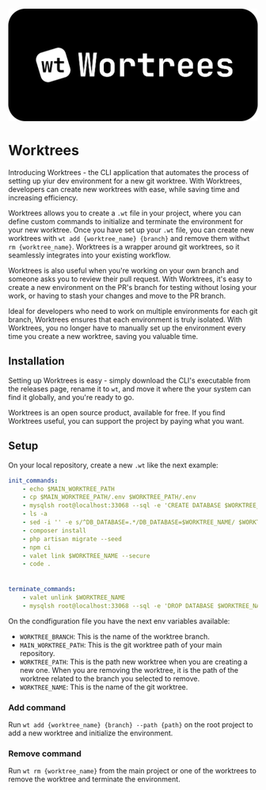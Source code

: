 ![Worktrees Logo](/docs/images/worktrees.png?raw=true)

# Worktrees

Introducing Worktrees - the CLI application that automates the process of setting up yiur dev environment for a new git worktree. With Worktrees, developers can create new worktrees with ease, while saving time and increasing efficiency.

Worktrees allows you to create a `.wt` file in your project, where you can define custom commands to initialize and terminate the environment for your new worktree. Once you have set up your `.wt` file, you can create new worktrees with `wt add {worktree_name} {branch}` and remove them with`wt rm {worktree_name}`. Worktrees is a wrapper around git worktrees, so it seamlessly integrates into your existing workflow.

Worktrees is also useful when you're working on your own branch and someone asks you to review their pull request. With Worktrees, it's easy to create a new environment on the PR's branch for testing without losing your work, or having to stash your changes and move to the PR branch.

Ideal for developers who need to work on multiple environments for each git branch, Worktrees ensures that each environment is truly isolated. With Worktrees, you no longer have to manually set up the environment every time you create a new worktree, saving you valuable time.

## Installation

Setting up Worktrees is easy - simply download the CLI's executable from the releases page, rename it to `wt`, and move it where the your system can find it globally, and you're ready to go.

Worktrees is an open source product, available for free. If you find Worktrees useful, you can support the project by paying what you want.

## Setup
On your local repository, create a new `.wt` like the next example:

```yaml
init_commands:
    - echo $MAIN_WORKTREE_PATH
    - cp $MAIN_WORKTREE_PATH/.env $WORKTREE_PATH/.env
    - mysqlsh root@localhost:33068 --sql -e 'CREATE DATABASE $WORKTREE_NAME;'
    - ls -a
    - sed -i '' -e s/^DB_DATABASE=.*/DB_DATABASE=$WORKTREE_NAME/ $WORKTREE_PATH/.env
    - composer install
    - php artisan migrate --seed
    - npm ci
    - valet link $WORKTREE_NAME --secure
    - code .


terminate_commands:
    - valet unlink $WORKTREE_NAME
    - mysqlsh root@localhost:33068 --sql -e 'DROP DATABASE $WORKTREE_NAME;'
```

On the condfiguration file you have the next env variables available:

- `WORKTREE_BRANCH`: This is the name of the worktree branch.
- `MAIN_WORKTREE_PATH`: This is the git worktree path of your main repository.
- `WORKTREE_PATH`: This is the path new worktree when you are creating a new one. When you are removing the worktree, it is the path of the worktree related to the branch you selected to remove.
- `WORKTREE_NAME`: This is the name of the git worktree.

### Add command

Run `wt add {worktree_name} {branch} --path {path}` on the root project to add a new worktree and initialize the environment.

### Remove command

Run `wt rm {worktree_name}` from the main project or one of the worktrees to remove the worktree and terminate the environment.
